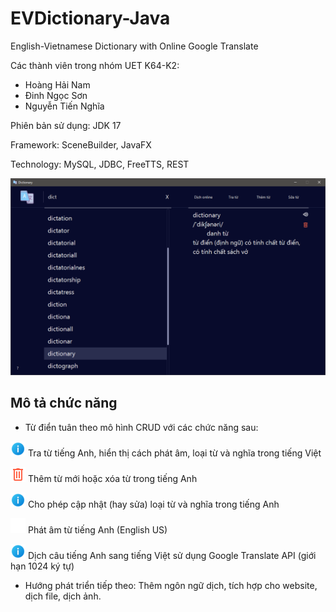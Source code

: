 # EVDictionary-Java
English-Vietnamese Dictionary with Online Google Translate

Các thành viên trong nhóm UET K64-K2:
- Hoàng Hải Nam
- Đinh Ngọc Sơn
- Nguyễn Tiến Nghĩa

Phiên bản sử dụng: JDK 17

Framework: SceneBuilder, JavaFX

Technology: MySQL, JDBC, FreeTTS, REST

![](src/main/resources/com/example/dictionary/images/EVD_Main.png)

## Mô tả chức năng

- Từ điển tuân theo mô hình CRUD với các chức năng sau:

![](src/main/resources/com/example/dictionary/images/info24.png) Tra từ tiếng Anh, hiển thị cách phát âm, loại từ và nghĩa trong tiếng Việt

![](src/main/resources/com/example/dictionary/images/icons8-trash-24.png) Thêm từ mới hoặc xóa từ trong tiếng Anh

![](src/main/resources/com/example/dictionary/images/info24.png) Cho phép cập nhật (hay sửa) loại từ và nghĩa trong tiếng Anh

![](src/main/resources/com/example/dictionary/images/icons8-speaker-24.png) Phát âm từ tiếng Anh (English US)

![](src/main/resources/com/example/dictionary/images/info24.png) Dịch câu tiếng Anh sang tiếng Việt sử dụng Google Translate API (giới hạn 1024 ký tự)

- Hướng phát triển tiếp theo: Thêm ngôn ngữ dịch, tích hợp cho website, dịch file, dịch ảnh.
